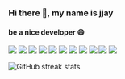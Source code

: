### Hi there 👋, my name is jjay
#### be a nice developer :smile:

<img src="https://img.shields.io/badge/JAVA-007396?style=flat-square&logo=Java&logoColor=783CBD"/>
<img src="https://img.shields.io/badge/Oracle-F80000?style=flat-square&logo=Oracle&logoColor=783CBD"/>
<img src="https://img.shields.io/badge/JavaScript-F7DF1E?style=flat-square&logo=JavaScript&logoColor=783CBD"/>
<img src="https://img.shields.io/badge/HTML5-E34F26?style=flat-square&logo=HTML5&logoColor=783CBD"/>
<img src="https://img.shields.io/badge/CSS3-06B6D4?style=flat-square&logo=CSS3&logoColor=783CBD"/>
<img src="https://img.shields.io/badge/Bootstrap-7952B3?style=flat-square&logo=Bootstrap&logoColor=783CBD"/>
<img src="https://img.shields.io/badge/jQuery-0769AD?style=flat-square&logo=jQuery&logoColor=783CBD"/>
<img src="https://img.shields.io/badge/Git-F05032?style=flat-square&logo=Git&logoColor=783CBD"/>
<img src="https://img.shields.io/badge/Markdown-000000?style=flat-square&logo=Markdown&logoColor=783CBD"/>
<img src="https://img.shields.io/badge/Linux-FCC624?style=flat-square&logo=Linux&logoColor=783CBD"/>
<img src="https://img.shields.io/badge/Spring-6DB33F?style=flat-square&logo=Spring&logoColor=783CBD"/>


![GitHub streak stats](https://github-readme-streak-stats.herokuapp.com/?user=jjay0303)  


